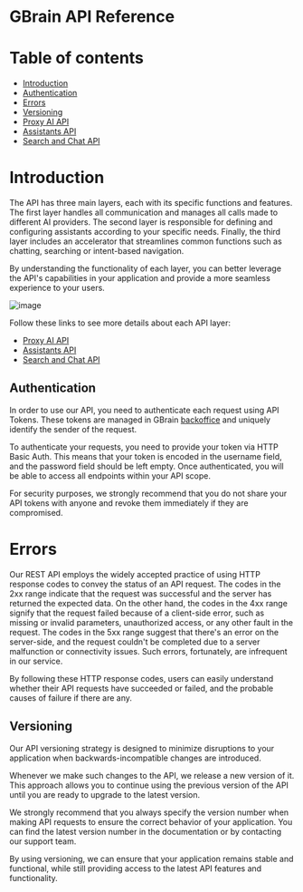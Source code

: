 # GBrain API Reference

Table of contents
=================

* [Introduction ](#introduction)
* [Authentication ](#authentication)
* [Errors ](#errors)
* [Versioning ](#versioning)
* [Proxy AI API](doc/ProxyAIAPI.md)
* [Assistants API](doc/AssistantsAPI.md)
* [Search and Chat API](doc/SearchAndChatAPI.md)


# Introduction
The API has three main layers, each with its specific functions and features. The first layer handles all communication and manages all calls made to different AI providers. The second layer is responsible for defining and configuring assistants according to your specific needs. Finally, the third layer includes an accelerator that streamlines common functions such as chatting, searching or intent-based navigation. 

By understanding the functionality of each layer, you can better leverage the API's capabilities in your application and provide a more seamless experience to your users.

![image](https://github.com/genexus-books/GBrain/assets/33163715/c11cd9a3-9a71-46b9-a4f6-625058293972)

Follow these links to see more details about each API layer:
* [Proxy AI API](doc/ProxyAIAPI.md)
* [Assistants API](doc/AssistantsAPI.md)
* [Search and Chat API](doc/SearchAndChatAPI.md)

## Authentication
In order to use our API, you need to authenticate each request using API Tokens. These tokens are managed in GBrain [backoffice](https://github.com/genexus-books/GBrain/blob/main/doc/Backoffice.md) and uniquely identify the sender of the request.

To authenticate your requests, you need to provide your token via HTTP Basic Auth. This means that your token is encoded in the username field, and the password field should be left empty. Once authenticated, you will be able to access all endpoints within your API scope.

For security purposes, we strongly recommend that you do not share your API tokens with anyone and revoke them immediately if they are compromised.

# Errors
Our REST API employs the widely accepted practice of using HTTP response codes to convey the status of an API request. The codes in the 2xx range indicate that the request was successful and the server has returned the expected data. On the other hand, the codes in the 4xx range signify that the request failed because of a client-side error, such as missing or invalid parameters, unauthorized access, or any other fault in the request. The codes in the 5xx range suggest that there's an error on the server-side, and the request couldn't be completed due to a server malfunction or connectivity issues. Such errors, fortunately, are infrequent in our service.

By following these HTTP response codes, users can easily understand whether their API requests have succeeded or failed, and the probable causes of failure if there are any.

## Versioning
Our API versioning strategy is designed to minimize disruptions to your application when backwards-incompatible changes are introduced.

Whenever we make such changes to the API, we release a new version of it. This approach allows you to continue using the previous version of the API until you are ready to upgrade to the latest version.

We strongly recommend that you always specify the version number when making API requests to ensure the correct behavior of your application. You can find the latest version number in the documentation or by contacting our support team.

By using versioning, we can ensure that your application remains stable and functional, while still providing access to the latest API features and functionality.
